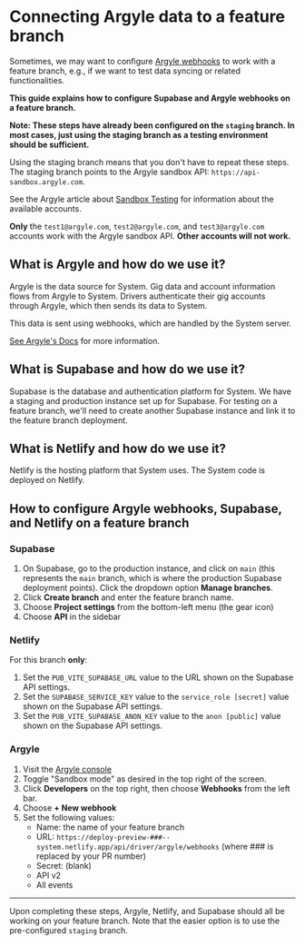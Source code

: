 # Connecting Argyle data to a feature branch

Sometimes, we may want to configure [Argyle webhooks](https://docs.argyle.com/console/management/webhooks) to work with a feature
branch, e.g., if we want to test data syncing or related functionalities.

**This guide explains how to configure Supabase and Argyle webhooks on a feature branch.**

**Note: These steps have already been configured on the `staging` branch. In most cases, just using the staging branch as a testing environment should be sufficient.**

Using the staging branch means that you don't have to repeat these steps.
The staging branch points to the Argyle sandbox API: `https://api-sandbox.argyle.com`.

See the Argyle article about [Sandbox Testing](https://docs.argyle.com/overview/sandbox-testing) for information about the available accounts.

**Only** the `test1@argyle.com`, `test2@argyle.com`, and `test3@argyle.com` accounts work with the Argyle sandbox API. **Other accounts will not work.**

## What is Argyle and how do we use it?

Argyle is the data source for System. Gig data and account information flows from Argyle to System. Drivers authenticate their gig accounts through Argyle, which then sends its data to System.

This data is sent using webhooks, which are handled by the System server.

[See Argyle's Docs](https://docs.argyle.com/) for more information.

## What is Supabase and how do we use it?

Supabase is the database and authentication platform for System. We have
a staging and production instance set up for Supabase. For testing on a feature
branch, we'll need to create another Supabase instance and link it to the
feature branch deployment.

## What is Netlify and how do we use it?

Netlify is the hosting platform that System uses. The System code is deployed on Netlify.

## How to configure Argyle webhooks, Supabase, and Netlify on a feature branch

### Supabase

1. On Supabase, go to the production instance, and click on `main`
   (this represents the `main` branch, which is where the production Supabase
   deployment points). Click the dropdown option **Manage branches**.
2. Click **Create branch** and enter the feature branch name.
3. Choose **Project settings** from the bottom-left menu (the gear icon)
4. Choose **API** in the sidebar

### Netlify

For this branch **only**:

1. Set the `PUB_VITE_SUPABASE_URL` value to the URL shown on the Supabase
   API settings.
2. Set the `SUPABASE_SERVICE_KEY` value to the `service_role [secret]`
   value shown on the Supabase API settings.
3. Set the `PUB_VITE_SUPABASE_ANON_KEY` value to the `anon [public]`
   value shown on the Supabase API settings.

### Argyle

1. Visit the [Argyle console](https://console.argyle.com/)
2. Toggle "Sandbox mode" as desired in the top right of the screen.
3. Click **Developers** on the top right, then choose **Webhooks** from
   the left bar.
4. Choose **+ New webhook**
5. Set the following values:
   - Name: the name of your feature branch
   - URL: `https://deploy-preview-###--system.netlify.app/api/driver/argyle/webhooks` (where ### is replaced by your PR number)
   - Secret: (blank)
   - API v2
   - All events

---

Upon completing these steps, Argyle, Netlify, and Supabase should all
be working on your feature branch. Note that the easier option is to use
the pre-configured `staging` branch.
